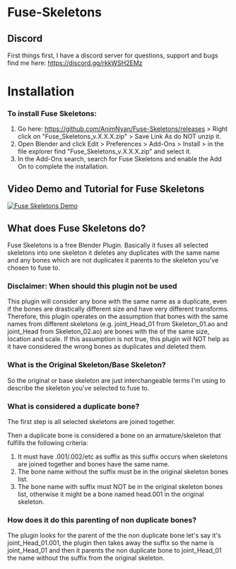 # Fuse-Skeletons

## Discord
First things first, I have a discord server for questions, support and bugs find me here: https://discord.gg/rkkWSH2EMz

# Installation
### To install Fuse Skeletons:
1. Go here: https://github.com/AnimNyan/Fuse-Skeletons/releases > Right click on "Fuse_Skeletons_v.X.X.X.zip" > Save Link As do NOT unzip it.
2. Open Blender and click Edit > Preferences > Add-Ons > Install > in the file explorer find "Fuse_Skeletons_v.X.X.X.zip" and select it.
3. In the Add-Ons search, search for Fuse Skeletons and enable the Add On to complete the installation.

## Video Demo and Tutorial for Fuse Skeletons
[![Fuse Skeletons Demo](https://i.ytimg.com/vi/Bq9n8KiK7qQ/maxresdefault.jpg)](https://www.youtube.com/watch?v=Bq9n8KiK7qQ "Fuse Skeletons Demo")

## What does Fuse Skeletons do?
Fuse Skeletons is a free Blender Plugin. Basically it fuses all selected skeletons into one skeleton it deletes 
any duplicates with the same name and any bones which are not duplicates it parents to the skeleton you've chosen to fuse to.

### Disclaimer: When should this plugin not be used
This plugin will consider any bone with the same name as a duplicate, even if the bones are drastically different size and
have very different transforms. Therefore, this plugin operates on the assumption that bones with the same names from different skeletons
(e.g. joint_Head_01 from Skeleton_01.ao and joint_Head from Skeleton_02.ao) are bones with the of the same size, location and scale.
If this assumption is not true, this plugin will NOT help as it have considered the wrong bones as duplicates and deleted them.

### What is the Original Skeleton/Base Skeleton?
So the original or base skeleton are just interchangeable terms I'm using to describe the skeleton you've selected to fuse to.

### What is considered a duplicate bone?
The first step is all selected skeletons are joined together.

Then a duplicate bone is considered a bone on an armature/skeleton that fulfills the following criteria:
1. It must have .001/.002/etc as suffix as this suffix occurs when skeletons are joined together and bones have the same name.
2. The bone name without the suffix must be in the original skeleton bones list.
3. The bone name with suffix must NOT be in the original skeleton bones list, otherwise it might be a bone named head.001 in the original skeleton.

### How does it do this parenting of non duplicate bones?
The plugin looks for the parent of the the non duplicate bone let's say it's joint_Head_01.001, the plugin then takes away the suffix so
the name is joint_Head_01 and then it parents the non duplicate bone to joint_Head_01 the name without the suffix from the original skeleton.